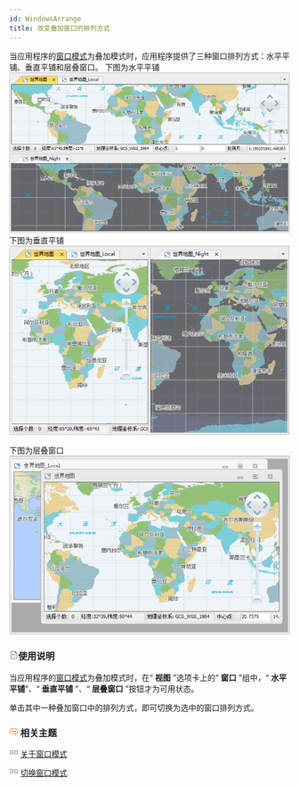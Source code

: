 ```yaml
---
id: WindowsArrange
title: 改变叠加窗口的排列方式
---
```

当应用程序的[窗口模式](WindowsModel.html)为叠加模式时，应用程序提供了三种窗口排列方式：水平平铺、垂直平铺和层叠窗口。
下图为水平平铺 
![](img/MapWin2H.png)  
下图为垂直平铺  
![](img/MapWin2V.png)  

下图为层叠窗口  
![](img/MapWin2M.png)  


  
### ![](../../img/read.gif)使用说明

当应用程序的[窗口模式](WindowsModel.html)为叠加模式时，在“ **视图** ”选项卡上的“ **窗口** ”组中，“ **水平平铺**”、“ **垂直平铺** ”、“ **层叠窗口** ”按钮才为可用状态。

单击其中一种叠加窗口中的排列方式，即可切换为选中的窗口排列方式。

### ![](../../img/seealso.png) 相关主题

![](../../img/smalltitle.png) [关于窗口模式](WindowsModel_Basic.html)

![](../../img/smalltitle.png) [切换窗口模式](WindowsModel.html)


